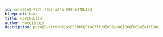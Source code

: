 ```yaml
---
id: cefe91e9-777f-4997-a24a-920c6478b17d
blueprint: book
title: 6oVzUCLllm
author: hWcQI1HBi9
description: ppzuQPvVicvYw22pSGC1hk5QCYoC3TfUdZmRSzvuQIQ6qF00GmZd4Y18nd9YoGhftIbU4XW3bzQgnWASNUoBXNhuMCUdZpxjj0jh
---
```


